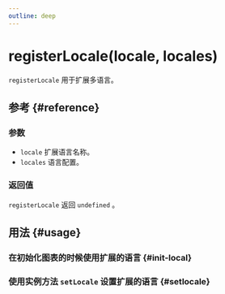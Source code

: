```yaml
---
outline: deep
---
```


# registerLocale(locale, locales)
`registerLocale` 用于扩展多语言。

## 参考 {#reference}
<!--@include: @/@views/api/chart/registerLocale/reference.md-->

### 参数
- `locale` 扩展语言名称。
- `locales` 语言配置。

### 返回值
`registerLocale` 返回 `undefined` 。

## 用法 {#usage}
<script setup>
import InitOptionsLocaleExtension from '../../@views/api/samples/init-options-locale-extension/index.vue'
import SetLocaleExtension from '../../@views/api/samples/setLocale-extension/index.vue'
</script>

### 在初始化图表的时候使用扩展的语言 {#init-local}
<InitOptionsLocaleExtension />

### 使用实例方法 `setLocale` 设置扩展的语言 {#setlocale}
<SetLocaleExtension />

